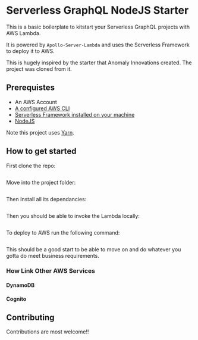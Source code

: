 # Serverless GraphQL NodeJS Starter

This is a basic boilerplate to kitstart your Serverless GraphQL projects with AWS Lambda. 

It is powered by `Apollo-Server-Lambda` and uses the Serverless Framework to deploy it to AWS.

This is hugely inspired by the starter that Anomaly Innovations created. The project was cloned from it. 

## Prerequistes 

* An AWS Account
* [A configured AWS CLI](https://serverless.com/framework/docs/providers/aws/guide/credentials/)
* [Serverless Framework installed on your machine](https://serverless.com/framework/docs/providers/aws/guide/installation/)
* [NodeJS](nodejs.org) 

Note this project uses [Yarn](https://yarnpkg.com). 

## How to get started

First clone the repo:

```

```

Move into the project folder:

```

```

Then Install all its dependancies:

```

```

Then you should be able to invoke the Lambda locally:

```

```

To deploy to AWS run the following command:

```

```

This should be a good start to be able to move on and do whatever you gotta do meet business requirements.  


### How Link Other AWS Services

#### DynamoDB
#### Cognito


## Contributing

Contributions are most welcome!!